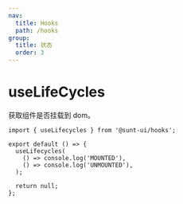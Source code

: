 ```yaml
---
nav:
  title: Hooks
  path: /hooks
group:
  title: 状态
  order: 3
---
```


# useLifeCycles

获取组件是否挂载到 dom。

```tsx
import { useLifecycles } from '@sunt-ui/hooks';

export default () => {
  useLifecycles(
    () => console.log('MOUNTED'),
    () => console.log('UNMOUNTED'),
  );

  return null;
};
```
